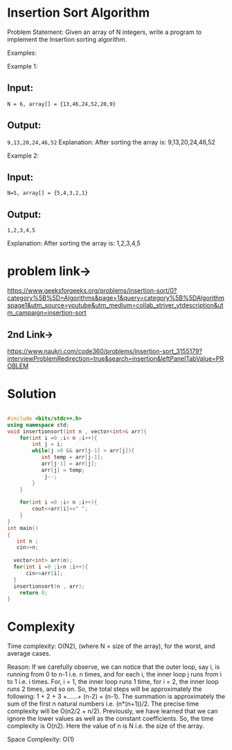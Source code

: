 # Insertion Sort Algorithm

Problem Statement: Given an array of N integers, write a program to implement the Insertion sorting algorithm.

Examples:

Example 1:
## Input: 
```N = 6, array[] = {13,46,24,52,20,9}```
## Output: 
```9,13,20,24,46,52```
Explanation: 
After sorting the array is: 9,13,20,24,46,52

Example 2:
## Input: 
```N=5, array[] = {5,4,3,2,1}```
## Output: 
```1,2,3,4,5```

Explanation: After sorting the array is: 1,2,3,4,5

# problem link->
https://www.geeksforgeeks.org/problems/insertion-sort/0?category%5B%5D=Algorithms&page=1&query=category%5B%5DAlgorithmspage1&utm_source=youtube&utm_medium=collab_striver_ytdescription&utm_campaign=insertion-sort
## 2nd Link-> 
https://www.naukri.com/code360/problems/insertion-sort_3155179?interviewProblemRedirection=true&search=insertion&leftPanelTabValue=PROBLEM

# Solution
```C++

#include <bits/stdc++.h>
using namespace std;
void insertionsort(int n , vector<int>& arr){
    for(int i =0 ;i< n ;i++){
        int j = i;
        while(j >0 && arr[j-1] > arr[j]){
           int temp = arr[j-1];
           arr[j-1] = arr[j];
           arr[j] = temp;
            j--;
        }
    }
    
    for(int i =0 ;i< n ;i++){
        cout<<arr[i]<<" ";
    }
}
int main()
{
   int n ;
   cin>>n;
   
  vector<int> arr(n);
  for(int i =0 ;i<n ;i++){
      cin>>arr[i];
  }
  insertionsort(n , arr);
    return 0;
}
```
# Complexity

Time complexity: O(N2), (where N = size of the array), for the worst, and average cases.

Reason: If we carefully observe, we can notice that the outer loop, say i, is running from 0 to n-1 i.e. n times, and for each i, the inner loop j runs from i to 1 i.e. i times. For, i = 1, the inner loop runs 1 time, for i = 2, the inner loop runs 2 times, and so on. So, the total steps will be approximately the following: 1 + 2 + 3 +......+ (n-2) + (n-1). The summation is approximately the sum of the first n natural numbers i.e. (n*(n+1))/2. The precise time complexity will be O(n2/2 + n/2). Previously, we have learned that we can ignore the lower values as well as the constant coefficients. So, the time complexity is O(n2). Here the value of n is N i.e. the size of the array.

Space Complexity: O(1)